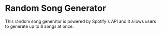 # Random Song Generator

This random song generator is powered by Spotify's API and it allows users to generate up to 6 songs at once.
